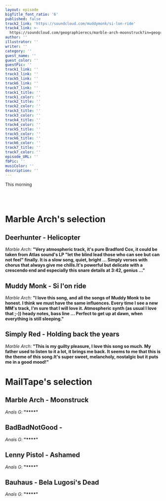 ```yaml
---
layout: episode
bigTitle_font_ratio: '6'
published: false
track2_link: 'https://soundcloud.com/muddymonk/si-lon-ride'
track4_link: >-
  https://soundcloud.com/geographierecs/marble-arch-moonstruck?in=geographierecs/sets/marble-arch-children-of-the-1
author: ''
illustrator: ''
writer: ''
category: ''
guest_name: ''
guest_color: ''
guestPic: ''
track1_link: ''
track3_link: ''
track5_link: ''
track6_link: ''
track7_link: ''
track1_title: ''
track1_color: ''
track2_title: ''
track2_color: ''
track3_title: ''
track3_color: ''
track4_title: ''
track4_color: ''
track5_title: ''
track5_color: ''
track6_title: ''
track6_color: ''
track7_title: ''
track7_color: ''
episode_URL: ''
fbPic: ''
musiColor: ''
description: ''
---
```


<p id="introduction">This morning 
  
<br><br>
  
</p>



# Marble Arch's selection

## Deerhunter - Helicopter
_Marble Arch_: **"**Very atmospheric track, it's pure Bradford Cox, it could be taken from Atlas sound's LP "let the blind lead those who can see but can not feel" finally.
It is a slow song, quiet, bright ... Simply verses with chorus that always give me chills.It's powerful but delicate with a crescendo end and especially this snare details at 3:42, genius ...**"**

## Muddy Monk - Si l'on ride
_Marble Arch_: **"**I love this song, and all the songs of Muddy Monk to be honest.
I think we must have the same influences. Every time I see a new MM's track, I'm sure that I will love it. Atmospheric synth (as usual I love that ;-)) heady notes, bass line ... Perfect to get up at dawn, when everything is still sleeping.**"**

## Simply Red - Holding back the years
_Marble Arch_: **"**This is my guilty pleasure, I love this song so much. My father used to listen to it a lot, it brings me back. It seems to me that this is the theme of this song.It's super sweet, melancholy, nostalgic but it puts me in a good mood!**"**


# MailTape's selection

## Marble Arch - Moonstruck 
_Anaïs G_: **"****"**

## BadBadNotGood - 
_Anaïs G_: **"****"**

## Lenny Pistol - Ashamed
_Anaïs G_: **"****"**

## Bauhaus - Bela Lugosi's Dead 
_Anaïs G_: **"****"**



<p id="outroduction"></p>
